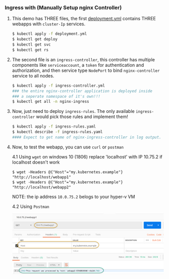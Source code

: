 ### Ingress with (Manually Setup nginx Controller)

1.  This demo has THREE files, the first [deployment.yml](./deployment.yml) contains THREE webapps with `cluster-Ip` services.

    ```bash
    $ kubectl apply -f deployment.yml
    $ kubectl get deploy
    $ kubectl get svc
    $ kubectl get rs
    ```

2.  The second file is an `ingress-controller`, this controller has multiple components like `serviceaccount`, a `token` for authentication and authorization, and then service type `NodePort` to bind `nginx-controller` service to all nodes.

    ```bash
    $ kubectl apply -f ingress-controller.yml
    ### the entire nginx-controller application is deployed inside 
    ### a seperate namespace of it's own!!!
    $ kubectl get all -n nginx-ingress
    ```

3.  Now, just need to deploy `ingress-rules`. The only available `ingress-controller` would pick those rules and implement them!

    ```bash
    $ kubectl apply -f ingress-rules.yaml
    $ kubectl describe -f ingress-rules.yaml
    #### Expect to get name of nginx-ingress-controller in log output.
    ```

4.  Now, to test the webapp, you can use `curl` or `postman`

    4.1 Using `wget` on windows 10 (1806) replace 'localhost' with IP 10.75.2 if localhost doesn't work

    ```pwsh
    $ wget -Headers @{"Host"="my.kubernetes.example"} "http://localhost/webapp1"
    $ wget -Headers @{"Host"="my.kubernetes.example"} "http://localhost/webapp2"
    ```

    NOTE: the ip address `10.0.75.2` belogs to your hyper-v VM

    4.2 Using `Postman`

    ![alt text](postman.png "test url with postman")

    